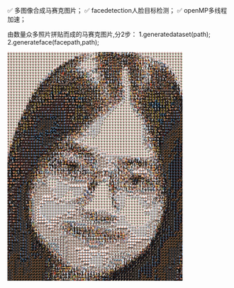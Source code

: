 ✅ 多图像合成马赛克图片；
✅ facedetection人脸目标检测；
✅ openMP多线程加速；

由数量众多照片拼贴而成的马赛克图片,分2步：
1.generatedataset(path);
2.generateface(facepath,path);


![test.png](https://github.com/LeonJinC/photo-mosaic-picture-maded-up-of-tiny-photos/blob/master/test.png)


